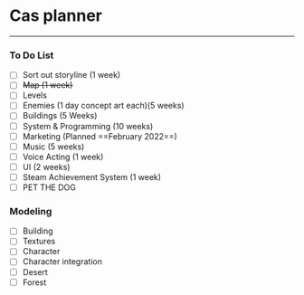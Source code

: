 # Cas planner
---
### To Do List
- [ ] Sort out storyline (1 week)
- [ ] ~~Map (1 week)~~
- [ ] Levels
- [ ] Enemies (1 day concept art each)(5 weeks)
- [ ] Buildings (5 Weeks)
- [ ] System & Programming (10 weeks)
- [ ] Marketing (Planned ==February 2022==)
- [ ] Music (5 weeks)
- [ ] Voice Acting (1 week)
- [ ] UI (2 weeks)
- [ ] Steam Achievement System (1 week)
- [ ] PET THE DOG

### Modeling
- [ ] Building
- [ ] Textures
- [ ] Character
- [ ] Character integration
- [ ] Desert
- [ ] Forest